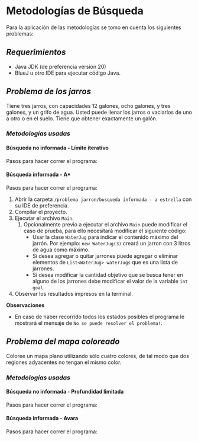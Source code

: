 # **Metodologías de Búsqueda**

Para la aplicación de las metodologías se tomo en cuenta los siguientes problemas:

## **_Requerimientos_**

- Java JDK (de preferencia versión 20)
- BlueJ u otro IDE para ejecutar código Java.

## **_Problema de los jarros_**

Tiene tres jarros, con capacidades 12 galones, ocho galones, y tres galones, y un grifo
de agua. Usted puede llenar los jarros o vaciarlos de uno a otro o en el suelo. Tiene
que obtener exactamente un galón.

### _Metodologías usadas_

#### **Búsqueda no informada - Límite iterativo**

Pasos para hacer correr el programa:

#### **Búsqueda informada - A\***

Pasos para hacer correr el programa:

1. Abrir la carpeta `/problema jarron/busqueda informada - a estrella` con su IDE de preferencia.
2. Compilar el proyecto.
3. Ejecutar el archivo `Main`.
   1. Opcionalmente previo a ejecutar el archivo `Main` puede modificar el caso de prueba, para ello necesitará modificar el siguiente código:
      - Usar la clase `WaterJug` para indicar el contenido máximo del jarrón. Por ejemplo: `new WaterJug(3)` creará un jarron con 3 litros de agua como máximo.
      - Si desea agregar o quitar jarrones puede agregar o eliminar elementos de `List<WaterJug> waterJugs` que es una lista de jarrones.
      - Si desea modificar la cantidad objetivo que se busca tener en alguno de los jarrones debe modificar el valor de la variable `int goal`.
4. Observar los resultados impresos en la terminal.

**Observaciones**

- En caso de haber recorrido todos los estados posibles el programa le mostrará el mensaje de `No se puede resolver el problema!`.

## **_Problema del mapa coloreado_**

Coloree un mapa plano utilizando sólo cuatro colores, de tal modo que dos regiones adyacentes no tengan el mismo color.

### _Metodologías usadas_

#### **Búsqueda no informada - Profundidad limitada**

Pasos para hacer correr el programa:

#### **Búsqueda informada - Avara**

Pasos para hacer correr el programa:
